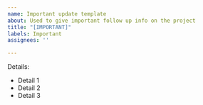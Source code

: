 ```yaml
---
name: Important update template
about: Used to give important follow up info on the project
title: "[IMPORTANT]"
labels: Important
assignees: ''

---
```


Details:
- Detail 1
- Detail 2
- Detail 3
